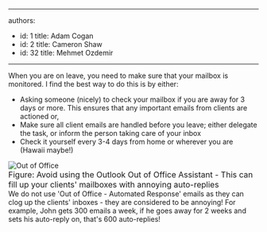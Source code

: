 

---
authors:
  - id: 1
    title: Adam Cogan
  - id: 2
    title: Cameron Shaw
  - id: 32
    title: Mehmet Ozdemir
---




<span class='intro'> When you are on leave, you need to make sure that your mailbox is monitored. I find the best way to do this is by either&#58; 
 </span>


  <ul>
    <li>Asking someone (nicely) to check your mailbox if you are away for 3 days or more. This ensures that any important emails from clients are actioned or, </li>
    <li>Make sure all client emails are handled before you leave; either delegate the task, or inform the person taking care of your inbox </li>
    <li>Check it yourself every 3-4 days from home or wherever you are (Hawaii maybe!) </li>
</ul>
<p><img class="ms-rteCustom-ImageArea" alt="Out of Office" src="/PublishingImages/OutofOffice.gif" /><br>
<font class="ms-rteCustom-FigureNormal" size="+0">Figure&#58; Avoid using the Outlook Out of Office Assistant - This can fill up your clients' mailboxes with annoying auto-replies</font><br>
We do not use 'Out of Office - Automated Response' emails as they can clog up the clients' inboxes - they are considered to be annoying! For example, John gets 300 emails a week, if he goes away for 2 weeks and sets his auto-reply on, that's 600 auto-replies!</p>



